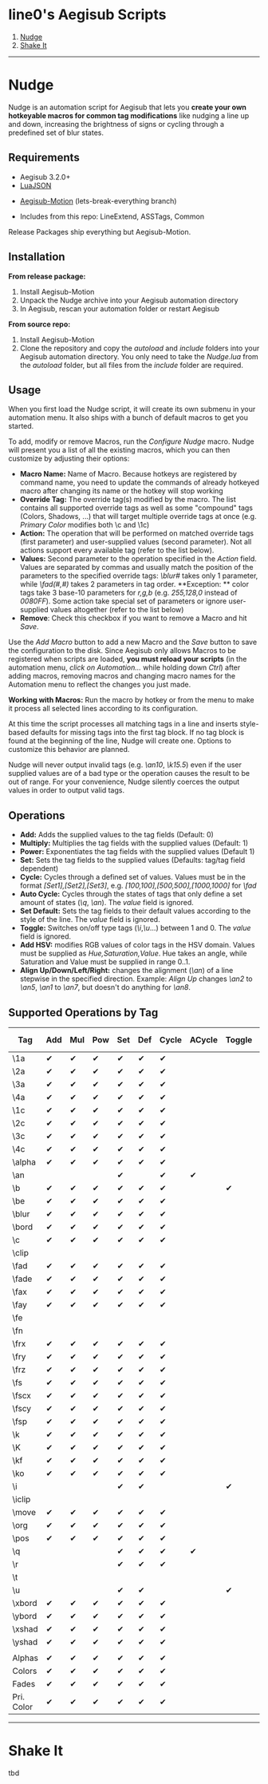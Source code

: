 line0's Aegisub Scripts
=======================

 1. [Nudge](#nudge)
 2. [Shake It](#shake-it)

----------------------------------


Nudge
==========================

Nudge is an automation script for Aegisub that lets you **create your own hotkeyable macros for common tag modifications** like nudging a line up and down, increasing the brightness of signs or cycling through a predefined set of blur states.

Requirements
------------
- Aegisub 3.2.0+
- [LuaJSON](https://github.com/harningt/luajson)
* [Aegisub-Motion](https://github.com/torque/Aegisub-Motion/tree/lets-break-everything) (lets-break-everything branch)
- Includes from this repo: LineExtend, ASSTags, Common

Release Packages ship everything but Aegisub-Motion.

Installation
------------

 **From release package:**
1. Install Aegisub-Motion
2. Unpack the Nudge archive into your Aegisub automation directory
3. In Aegisub, rescan your automation folder or restart Aegisub

**From source repo:**
1. Install Aegisub-Motion
2. Clone the repository and copy the *autoload* and *include* folders into your Aegisub automation directory. You only need to take the *Nudge.lua* from the *autoload* folder, but all files from the *include* folder are required.
 

Usage
----
When you first load the Nudge script, it will create its own submenu in your automation menu. It also ships with a bunch of default macros to get you started.

To add, modify or remove Macros, run the *Configure Nudge* macro. Nudge will present you a list of all the existing macros, which you can then customize by adjusting their options:

 - **Macro Name:** Name of Macro. Because hotkeys are registered by command name, you need to update the commands of already hotkeyed macro after changing its name or the hotkey will stop working
 - **Override Tag:** The override tag(s) modified by the macro. The list contains all supported override tags as well as some "compound" tags (Colors, Shadows, ...) that will target multiple override tags at once (e.g. *Primary Color* modifies both \c and \1c)
 - **Action:** The operation that will be performed on matched override tags (first parameter) and user-supplied values (second parameter). Not all actions support every available tag (refer to the list below).
 - **Values:** Second parameter to the operation specified in the *Action* field. Values are separated by commas and usually match the position of the parameters to the specified override tags: *\blur#* takes only 1 parameter, while *\fad(#,#)* takes 2 parameters in tag order. **Exception: ** color tags take 3 base-10 parameters for *r,g,b* (e.g. *255,128,0* instead of *0080FF*). Some action take special set of parameters or ignore user-supplied values altogether (refer to the list below)
 - **Remove**: Check this checkbox if you want to remove a Macro and hit *Save*.

Use the *Add Macro* button to add a new Macro and the *Save* button to save the configuration to the disk. Since Aegisub only allows Macros to be registered when scripts are loaded, **you must reload your scripts** (in the automation menu, *click on Automation...* while holding down *Ctrl*) after adding macros, removing macros and changing macro names for the Automation menu to reflect the changes you just made. 

**Working with Macros:** Run the macro by hotkey or from the menu to make it process all selected lines according to its configuration. 

At this time the script processes all matching tags in a line and inserts style-based defaults for missing tags into the first tag block. If no tag block is found at the beginning of the line, Nudge will create one. Options to customize this behavior are planned.

Nudge will never output invalid tags (e.g. *\an10*, *\k15.5*) even if the user supplied values are of a bad type or the operation causes the result to be out of range. For your convenience, Nudge silently coerces the output values in order to output valid tags.
 
Operations
----------

 - **Add:** Adds the supplied values to the tag fields (Default: 0)
 - **Multiply:** Multiplies the tag fields with the supplied values (Default: 1)
 - **Power:** Exponentiates the tag fields with the supplied values (Default 1)
 - **Set:** Sets the tag fields to the supplied values (Defaults: tag/tag field dependent)
 - **Cycle:** Cycles through a defined set of values. Values must be in the format *[Set1],[Set2],[Set3]*, e.g. *[100,100],[500,500],[1000,1000]* for *\fad*
 - **Auto Cycle:** Cycles through the states of tags that only define a set amount of states (*\q*, *\an*). The *value* field is ignored.
 - **Set Default:** Sets the tag fields to their default values according to the style of the line. The *value* field is ignored.
 - **Toggle:** Switches on/off type tags (*\i*,*\u*...) between 1 and 0. The *value* field is ignored.
 - **Add HSV:** modifies RGB values of color tags in the HSV domain. Values must be supplied as *Hue,Saturation,Value*. Hue takes an angle, while Saturation and Value must be supplied in range 0..1. 
 - **Align Up/Down/Left/Right:** changes the alignment (*\an*) of a line stepwise in the specified direction. Example: *Align Up* changes *\an2* to *\an5*, *\an1* to *\an7*, but doesn't do anything for *\an8*.
 
Supported Operations by Tag
---------------------------

Tag    | Add | Mul | Pow | Set | Def | Cycle | ACycle | Toggle | Add HSV | Align | 
-------|-----|-----|-----|-----|-----|-------|--------|--------|---------|-------|
\1a        |  ✔  |  ✔  |  ✔  |  ✔  |  ✔  |  ✔  |        |        |         |       |
\2a        |  ✔  |  ✔  |  ✔  |  ✔  |  ✔  |  ✔  |        |        |         |       |
\3a        |  ✔  |  ✔  |  ✔  |  ✔  |  ✔  |  ✔  |        |        |         |       |
\4a        |  ✔  |  ✔  |  ✔  |  ✔  |  ✔  |  ✔  |        |        |         |       |
\1c        |  ✔  |  ✔  |  ✔  |  ✔  |  ✔  |  ✔  |        |        |    ✔    |       |
\2c        |  ✔  |  ✔  |  ✔  |  ✔  |  ✔  |  ✔  |        |        |    ✔    |       |
\3c        |  ✔  |  ✔  |  ✔  |  ✔  |  ✔  |  ✔  |        |        |    ✔    |       |
\4c        |  ✔  |  ✔  |  ✔  |  ✔  |  ✔  |  ✔  |        |        |    ✔    |       |
\alpha     |  ✔  |  ✔  |  ✔  |  ✔  |  ✔  |  ✔  |        |        |         |       |
\an        |     |     |     |  ✔  |     |  ✔  |   ✔    |        |         |   ✔   |
\b         |  ✔  |  ✔  |  ✔  |  ✔  |  ✔  |  ✔  |        |   ✔    |         |       |
\be        |  ✔  |  ✔  |  ✔  |  ✔  |  ✔  |  ✔  |        |        |         |       |
\blur      |  ✔  |  ✔  |  ✔  |  ✔  |  ✔  |  ✔  |        |        |         |       |
\bord      |  ✔  |  ✔  |  ✔  |  ✔  |  ✔  |  ✔  |        |        |         |       |
\c         |  ✔  |  ✔  |  ✔  |  ✔  |  ✔  |  ✔  |        |        |    ✔    |       |
\clip      |     |     |     |     |     |     |        |        |         |       |
\fad       |  ✔  |  ✔  |  ✔  |  ✔  |  ✔  |  ✔  |        |        |         |       |
\fade      |  ✔  |  ✔  |  ✔  |  ✔  |  ✔  |  ✔  |        |        |         |       |
\fax       |  ✔  |  ✔  |  ✔  |  ✔  |  ✔  |  ✔  |        |        |         |       |
\fay       |  ✔  |  ✔  |  ✔  |  ✔  |  ✔  |  ✔  |        |        |         |       |
\fe        |     |     |     |     |     |     |        |        |         |       |
\fn        |     |     |     |     |     |     |        |        |         |       |
\frx       |  ✔  |  ✔  |  ✔  |  ✔  |  ✔  |  ✔  |        |        |         |       |
\fry       |  ✔  |  ✔  |  ✔  |  ✔  |  ✔  |  ✔  |        |        |         |       |
\frz       |  ✔  |  ✔  |  ✔  |  ✔  |  ✔  |  ✔  |        |        |         |       |
\fs        |  ✔  |  ✔  |  ✔  |  ✔  |  ✔  |  ✔  |        |        |         |       |
\fscx      |  ✔  |  ✔  |  ✔  |  ✔  |  ✔  |  ✔  |        |        |         |       |
\fscy      |  ✔  |  ✔  |  ✔  |  ✔  |  ✔  |  ✔  |        |        |         |       |
\fsp       |  ✔  |  ✔  |  ✔  |  ✔  |  ✔  |  ✔  |        |        |         |       |
\k         |  ✔  |  ✔  |  ✔  |  ✔  |  ✔  |  ✔  |        |        |         |       |
\K         |  ✔  |  ✔  |  ✔  |  ✔  |  ✔  |  ✔  |        |        |         |       |
\kf        |  ✔  |  ✔  |  ✔  |  ✔  |  ✔  |  ✔  |        |        |         |       |
\ko        |  ✔  |  ✔  |  ✔  |  ✔  |  ✔  |  ✔  |        |        |         |       |
\i         |     |     |     |  ✔  |  ✔  |     |        |   ✔    |         |       |
\iclip     |     |     |     |     |     |     |        |        |         |       |
\move      |  ✔  |  ✔  |  ✔  |  ✔  |  ✔  |  ✔  |        |        |         |       |
\org       |  ✔  |  ✔  |  ✔  |  ✔  |  ✔  |  ✔  |        |        |         |       |
\pos       |  ✔  |  ✔  |  ✔  |  ✔  |  ✔  |  ✔  |        |        |         |       |
\q         |     |     |     |  ✔  |  ✔  |  ✔  |   ✔    |        |         |   ✔   |
\r         |     |     |     |  ✔  |  ✔  |  ✔  |        |        |         |       |
\t         |     |     |     |     |     |     |        |        |         |       |
\u         |     |     |     |  ✔  |  ✔  |     |        |   ✔    |         |       |
\xbord     |  ✔  |  ✔  |  ✔  |  ✔  |  ✔  |  ✔  |        |        |         |       |
\ybord     |  ✔  |  ✔  |  ✔  |  ✔  |  ✔  |  ✔  |        |        |         |       |
\xshad     |  ✔  |  ✔  |  ✔  |  ✔  |  ✔  |  ✔  |        |        |         |       |
\yshad     |  ✔  |  ✔  |  ✔  |  ✔  |  ✔  |  ✔  |        |        |         |       |
           |     |     |     |     |     |     |        |        |         |       |
Alphas     |  ✔  |  ✔  |  ✔  |  ✔  |  ✔  |  ✔  |        |        |         |       |
Colors     |  ✔  |  ✔  |  ✔  |  ✔  |  ✔  |  ✔  |        |        |    ✔    |       |
Fades      |  ✔  |  ✔  |  ✔  |  ✔  |  ✔  |  ✔  |        |        |         |       |
Pri. Color |  ✔  |  ✔  |  ✔  |  ✔  |  ✔  |  ✔  |        |        |    ✔    |       |


-------------------------------

Shake It
==============================

tbd